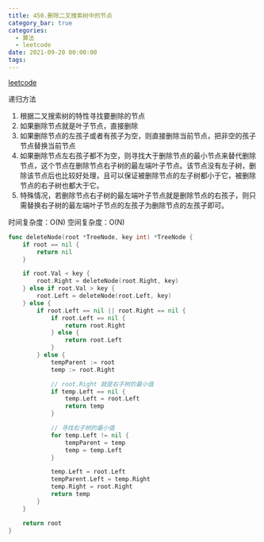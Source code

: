 ```yaml
---
title: 450.删除二叉搜索树中的节点
category_bar: true
categories:
  - 算法
  - leetcode
date: 2021-09-20 00:00:00
tags:
---
```


[leetcode](https://leetcode.cn/problems/delete-node-in-a-bst/)

递归方法

1. 根据二叉搜索树的特性寻找要删除的节点
2. 如果删除节点就是叶子节点，直接删除
3. 如果删除节点的左孩子或者有孩子为空，则直接删除当前节点，把非空的孩子节点替换当前节点
4. 如果删除节点左右孩子都不为空，则寻找大于删除节点的最小节点来替代删除节点，这个节点在删除节点右子树的最左端叶子节点。该节点没有左子树，删除该节点后也比较好处理，且可以保证被删除节点的左子树都小于它，被删除节点的右子树也都大于它。
5. 特殊情况，若删除节点右子树的最左端叶子节点就是删除节点的右孩子，则只需替换右子树的最左端叶子节点的左孩子为删除节点的左孩子即可。

时间复杂度：O(N)
空间复杂度：O(N)
<!-- more -->
```Go
func deleteNode(root *TreeNode, key int) *TreeNode {
    if root == nil {
        return nil
    }

    if root.Val < key {
        root.Right = deleteNode(root.Right, key)
    } else if root.Val > key {
        root.Left = deleteNode(root.Left, key)
    } else {
        if root.Left == nil || root.Right == nil {
            if root.Left == nil {
                return root.Right
            } else {
                return root.Left
            }
        } else {
            tempParent := root
            temp := root.Right

            // root.Right 就是右子树的最小值
            if temp.Left == nil {
                temp.Left = root.Left
                return temp
            }

            // 寻找右子树的最小值
            for temp.Left != nil {
                tempParent = temp
                temp = temp.Left
            }

            temp.Left = root.Left
            tempParent.Left = temp.Right
            temp.Right = root.Right
            return temp
        }
    }

    return root
}
```
